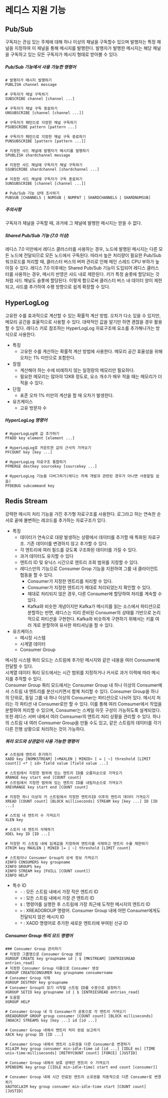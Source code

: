 
# 레디스 지원 기능
## Pub/Sub
구독자는 관심 있는 주제에 대해 하나 이상의 채널을 구독할수 있으며 발행자는 특정 채널을 지정하여 이 채널을 통해 메시지를 발행한다. 발행자가 발행한 메시지는 해당 채널을 구독하고 있는 모든 구독자가 메시지 형태로 받아볼 수 있다.

##### Pub/Sub 기능에서 사용 가능한 명령어
```redis
# 발행자가 메시지 발행하기
PUBLISH channel message

# 구독자가 채널 구독하기
SUBSCRIBE channel [channel ...]

# 구독자가 채널 구독 종료하기
UNSUBSCRIBE [channel [channel ...]]

# 구독자가 패턴으로 지정한 채널 구독하기
PSUBSCRIBE pattern [pattern ...]

# 구독자가 패턴으로 지정한 채널 구독 종료하기
PUNSUBSCRIBE [pattern [pattern ...]]

# 지정한 샤드 채널에 발행자가 메시지를 발행하기
SPUBLISH shardchannel message

# 지정한 샤드 채널에 구독자가 채널 구독하기
SSUBSCRIBE shardchannel [shardchannel ...] 

# 지정한 샤드 채널에 구독자가 구독 종료하기
SUNSUBSCRIBE [channel [channel ...]]

# Pub/Sub 기능 상태 조사하기
PUBSUB [CHANNELS | NUMSUB | NUMPAT | SHARDCHANNELS | SHARDNUMSUB]
```

##### 주의사항
구독자가 채널을 구독할 때, 과거에 그 채널에 발행한 메시지는 받을 수 없다.

##### Shared Pub/Sub 기능 (7.0 이상)
레디스 7.0 미만에서 레디스 클러스터를 사용하는 경우, 노드에 발행된 메시지는 다른 모든 노드에 전달되므로 모든 노드에서 구독된다. 따라서 높은 처리량이 필요한 Pub/Sub 워크로드를 처리할 때, 클러스터 버스의 버퍼 관리로 인해 메인 스레드 CPU 부하가 높아질 수 있다. 레디스 7.0 이후에는 Shared Pub/Sub 기능이 도입되어 레디스 클러스터를 사용하는 경우, 메시지 반영은 샤드 내로 제한된다. 키가 특정 슬롯에 할당되는 것 처럼 샤드 채널도 슬롯에 할당된다. 이렇게 함으로써 클러스터 버스 내 데이터 양이 제한되고, 샤드를 추가하여 수평 방향으로 쉽게 확장할 수 있다.

## HyperLogLog
고유한 수를 효과적으로 계산할 수 있는 확률적 계산 방법. 오차가 다소 있을 수 있지만, 메모리 공간을 효율적으로 사용할 수 있다. 대략적인 값을 알기만 하면 괜찮을 경우 활용할 수 있다. 레디스 키로 참조하는 HyperLogLog 자료구조에 요소를 추가해나가는 방식으로 사용한다.

* 특징 
  * 고유한 수를 계산하는 확률적 계산 방법에 사용한다. 메모리 공간 효율성을 위해 오차는 1% 미만으로 포함한다.
* 장점
  * 계산해야 하는 수에 비례하지 않는 일정량의 메모리만 필요하다.
  * 필요한 메모리는 많아야 12KB 정도로, 요소 개수가 매우 적을 때는 메모리가 더 적을 수 있다.
* 단점
  * 표준 오차 1% 미만의 계산을 할 때 오차가 발생한다.
* 유즈케이스
  * 고유 방문자 수

##### HyperLogLog 명령어
```redis
# HyperLogLog에 값 추가하기
PFADD key element [element ...]

# HyperLogLog로 카운트한 값의 근사치 가져오기
PFCOUNT key [key ...]

# HyperLogLog 자료구조 통합하기
PFMERGE destkey sourcekey [sourcekey ...]

# HyperLogLog 기능을 디버그하기(레디스 자체 개발과 관련된 경우가 아니면 사용할일 없음)
PFDEBUG subcommand key
```


## Redis Stream
강력한 메시지 처리 기능을 가진 추가형 자료구조를 사용한다. 로그라고 하는 연속한 순서로 끝에 불변하는 레코드를 추가하는 자료구조가 있다.
* 특징 
  * 데이터가 연속으로 대량 발생하는 상황에서 데이터를 추가할 때 특화된 자료구조. 기존 데이터를 변경하지 않고 추가할 수 있다.
  * 각 엔트리에 여러 필드를 갖도록 구조화된 데이터를 가질 수 있다.
  * 과거 데이터도 유지할 수 있다
  * 엔트리 ID 및 유닉스 시간으로 엔트리 조회 범위를 지정할 수 있다.
  * 레디스만의 기능으로 Consumer Grop 기능을 지원하여 그룹 내 클라이언트 협동을 할 수 있다.
    * Consumer가 지정한 엔트리를 처리할 수 있다.
    *  Consumer가 지정한 엔트리가 제대로 처리되었는지 확인할 수 있다.
    * 제대로 처리되지 않은 경우, 다른 Consumer에 할당하여 처리를 계속할 수 있다.
    * Kafka와 비슷한 개념이지만 Kafka가 메시지를 읽는 소스에서 파티션으로 분할하는 반면, 레디스는 미리 준비된 Consumer의 상태를 기반으로 논리적으로 파티션을 구현한다. Kafka와 비슷하게 구현하기 위해서는 키를 여러 개로 분할하여 유사한 파티셔닝을 할 수 있다.
* 유즈케이스
  * 메시징 시스템
  * 시계열 데이터
  * Consumer Group

메시징 시스템 쿼리 모드는 스트림에 추가된 메시지와 같은 내용을 여러 Consumer에 전달할 수 있다.  
시계열 데이터 쿼리 모드에서는 시간 범위를 지정하거나 커서로 과거 이력에 따라 메시지를 추적할 수 있다.  
Consumer Group 쿼리 모드에서는 Consumer Group 내 하나 이상의 Consumer에서 스트림 내 엔트리를 분산시키면서 함께 처리할 수 있다. Consumer Group을 하나의 단위로, 동일 그룹 내 하나 이상의 Consumer는 파티션으로 나뉘어 있다. 메시지 처리는 각 파티션 내 Consumer로만 할 수 있다. 이를 통해 여러 Comsumer에서 작업을 분할하여 처리할 수 있으며, Consumer는 스케일 아웃 구성이 가능하도록 설계되었다. 또한 레디스 서버 내에서 여러 Comsumer의 엔트리 처리 상황을 관리할 수 있다. 하나의 스트림 내 여러 Comsumer Group을 만들 수도 있고, 같은 스트림의 데이터를 각기 다른 진행 상황으로 처리하는 것이 가능하다.

##### 쿼리 모드와 상관없이 사용 가능한 명령어
```redis
# 스트림에 엔트리 추가하기
XADD key [NOMKSTREAM] [<MAXLEN | MINID> [ = | ~] threshold [LIMIT count]] <* | id> field value [field value ...]

# 스트림에서 지정한 범위에 있는 엔트리 ID를 오름차순으로 가져오기
XRANGE key start end [COUNT count]
# 스트림에서 지정한 범위에 있는 엔트리 ID를 내림차순으로 가져오기
XREVRANGE key start end [COUNT count]

# 지정한 하나 이상의 키 스트림에서 지정한 엔트리ID 이후의 엔트리 데이터 가져오기
XREAD [COUNT count] [BLOCK milliseconds] STREAM key [key ...] ID [ID ...]

# 스트림 내 엔트리 수 가져오기
XLEN key

# 스토리 내 엔트리 삭제하기
XDEL key ID [ID ...]

# 지정한 키 스트림 내에 임계값을 지정하여 엔트리를 삭제하고 엔트리 수를 제한하기
XTRIM key MAXLEN | MINID [= | ~] threshold [LIMIT count]

# 스트림이나 Consumer Group의 상세 정보 가져오기
XINFO CONSUMERS key groupname
XINFO GROUPS key
XINFO STREAM key [FUILL [COUNT count]]
XINFO HELP

```

* 특수 ID
  * `-` : 모든 스트림 내에서 가장 작은 엔트리 ID
  * `+` : 모든 스트림 내에서 가장 큰 엔트리 ID
  * `$` : 명령어를 실행한 후 스트림에 가장 최근에 도착한 메시지의 엔트리 ID
  * `>` : XREADGROUP 명령어. Consumer Group 내에 어떤 Consumer에게도 전달되지 않은 메시지 ID
  * `*` : XADD 명령어로 추가한 새로운 엔트리에 부여된 신규 ID

##### Consumer Group 쿼리 모드 명령어
```redis
### Consumer Group 관리하기
# 지정한 그룹명으로 Consumer Group 생성
XGROUP CREATE key groupname id | $ [MKSTREAM] [ENTRIESREAD entries_read]
# 지정한 Consumer Group 이름으로 Consumer 생성
XGROUP CREATECONSUMER key groupname consumername
# Consumer Group 삭제
XGROUP DESTROY key groupname
# Consumer Group이 읽기 시작할 스트림 ID를 수종으로 설정하기
XGROUP SETID key groupname id | $ [ENTRIESREAD entries_read]
# 도움말
XGROUP HELP

# Consumer Group 내 각 Consumer가 공동으로 각 엔트리 가져오기
XREADGROUP GROUP group consumer [COUNT count] [BLOCK milliseconds] [NOACK] STREAMS key [key ...] id [id ...]

# Consumer Group 내에서 엔트리 처리 완료 보고하기
XACK key group ID [ID ...]

# Consumer Group 내에서 엔트리 소유권을 다른 Consumer로 변경하기
XCLAIM key group consumer min-idle-time id [id ...] [IDLE ms] [TIME unix-time-milliseconds] [RETRYCOUNT count] [FORCE] [JUSTID]

# Consumer Group 내에서 보류 상태인 엔트리 수 가져오기
XPENDIMG key group [[IDLE min-idle-time] start end count [consumer]]

# Consumer Group 내에 시간 만료된 엔트리 소유권을 자동적으로 다른 Consumer로 변경하기
XAUTOCLAIM key group consumer min-idle-time start [COUNT count] [JUSTID]
```
   